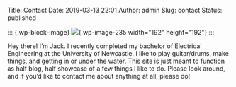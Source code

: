 Title: Contact
Date: 2019-03-13 22:01
Author: admin
Slug: contact
Status: published

<!-- wp:image {"id":235,"align":"center","width":192,"height":192} -->

::: {.wp-block-image}
![](https://jmckew.com/wp-content/uploads/2019/03/Jack-McKew-Photo.jpg){.wp-image-235 width="192" height="192"}
:::

<!-- /wp:image -->

<!-- wp:paragraph -->

Hey there! I’m Jack. I recently completed my bachelor of Electrical Engineering at the University of Newcastle. I like to play guitar/drums, make things, and getting in or under the water. This site is just meant to function as half blog, half showcase of a few things I like to do. Please look around, and if you’d like to contact me about anything at all, please do!

<!-- /wp:paragraph -->

<!-- wp:wpforms/form-selector {"formId":"222"} /-->
